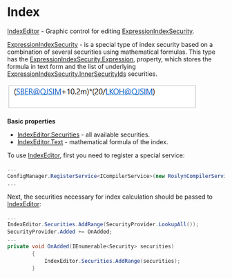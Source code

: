 # Index

[IndexEditor](xref:StockSharp.Xaml.IndexEditor) \- Graphic control for editing [ExpressionIndexSecurity](xref:StockSharp.Algo.Expressions.ExpressionIndexSecurity). 

[ExpressionIndexSecurity](xref:StockSharp.Algo.Expressions.ExpressionIndexSecurity) \- is a special type of index security based on a combination of several securities using mathematical formulas. This type has the [ExpressionIndexSecurity.Expression](xref:StockSharp.Algo.Expressions.ExpressionIndexSecurity.Expression), property, which stores the formula in text form and the list of underlying [ExpressionIndexSecurity.InnerSecurityIds](xref:StockSharp.Algo.Expressions.ExpressionIndexSecurity.InnerSecurityIds) securities. 

![GUI IndexSecurityWindow](../../../../images/gui_indexsecuritywindow.png)

**Basic properties**

- [IndexEditor.Securities](xref:StockSharp.Xaml.IndexEditor.Securities) \- all available securities.
- [IndexEditor.Text](xref:StockSharp.Xaml.IndexEditor.Text) \- mathematical formula of the index.

To use [IndexEditor](xref:StockSharp.Xaml.IndexEditor), first you need to register a special service:

```cs
...
ConfigManager.RegisterService<ICompilerService>(new RoslynCompilerService());
...
```

Next, the securities necessary for index calculation should be passed to [IndexEditor](xref:StockSharp.Xaml.IndexEditor):

```cs
...
IndexEditor.Securities.AddRange(SecurityProvider.LookupAll());
SecurityProvider.Added += OnAdded;
...
private void OnAdded(IEnumerable<Security> securities)
		{
			IndexEditor.Securities.AddRange(securities);
		}
```
